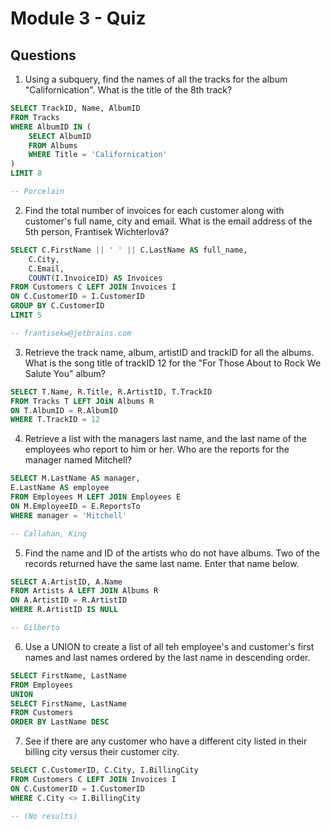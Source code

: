 # Module 3 - Quiz

## Questions

1. Using a subquery, find the names of all the tracks for the album "Californication". What is the title of the 8th track?

```SQL
SELECT TrackID, Name, AlbumID
FROM Tracks
WHERE AlbumID IN (
    SELECT AlbumID
    FROM Albums
    WHERE Title = 'Californication'
)
LIMIT 8

-- Porcelain
```

2. Find the total number of invoices for each customer along with customer's full name, city and email. What is the email address of the 5th person, Frantisek Wichterlová?

```SQL
SELECT C.FirstName || ' ' || C.LastName AS full_name,
    C.City,
    C.Email,
    COUNT(I.InvoiceID) AS Invoices
FROM Customers C LEFT JOIN Invoices I
ON C.CustomerID = I.CustomerID
GROUP BY C.CustomerID
LIMIT 5

-- frantisekw@jetbrains.com
```

3. Retrieve the track name, album, artistID and trackID for all the albums. What is the song title of trackID 12 for the "For Those About to Rock We Salute You" album?

```SQL
SELECT T.Name, R.Title, R.ArtistID, T.TrackID
FROM Tracks T LEFT JOiN Albums R
ON T.AlbumID = R.AlbumID
WHERE T.TrackID = 12
```

4. Retrieve a list with the managers last name, and the last name of the employees who report to him or her. Who are the reports for the manager named Mitchell?

```SQL
SELECT M.LastName AS manager,
E.LastName AS employee
FROM Employees M LEFT JOIN Employees E
ON M.EmployeeID = E.ReportsTo
WHERE manager = 'Mitchell'

-- Callahan, King
```

5. Find the name and ID of the artists who do not have albums. Two of the records returned have the same last name. Enter that name below.

```SQL
SELECT A.ArtistID, A.Name
FROM Artists A LEFT JOIN Albums R
ON A.ArtistID = R.ArtistID
WHERE R.ArtistID IS NULL

-- Gilberto
```

6. Use a UNION to create a list of all teh employee's and customer's first names and last names ordered by the last name in descending order.

```SQL
SELECT FirstName, LastName
FROM Employees
UNION
SELECT FirstName, LastName
FROM Customers
ORDER BY LastName DESC
```

7. See if there are any customer who have a different city listed in their billing city versus their customer city.

```SQL
SELECT C.CustomerID, C.City, I.BillingCity
FROM Customers C LEFT JOIN Invoices I
ON C.CustomerID = I.CustomerID
WHERE C.City <> I.BillingCity

-- (No results)
```